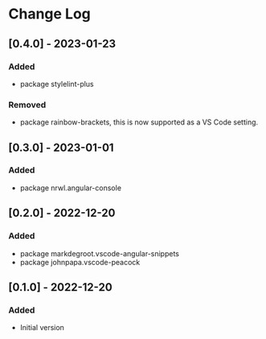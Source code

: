 # Change Log

<a name="0.4.0"></a>

## [0.4.0] - 2023-01-23

### Added

- package stylelint-plus

### Removed

- package rainbow-brackets, this is now supported as a VS Code setting.

<a name="0.3.0"></a>

## [0.3.0] - 2023-01-01

### Added

- package nrwl.angular-console

<a name="0.2.0"></a>

## [0.2.0] - 2022-12-20

### Added

- package markdegroot.vscode-angular-snippets
- package johnpapa.vscode-peacock

<a name="0.1.0"></a>

## [0.1.0] - 2022-12-20

### Added

- Initial version
